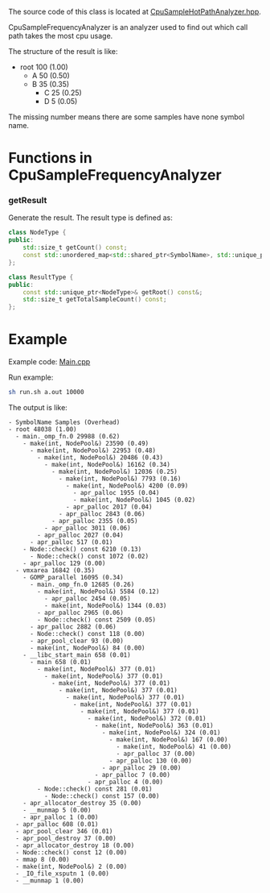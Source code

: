 The source code of this class is located at [CpuSampleHotPathAnalyzer.hpp](../../include/LiveProfiler/Analyzers/CpuSampleHotPathAnalyzer.hpp).

CpuSampleFrequencyAnalyzer is an analyzer used to find out which call path takes the most cpu usage.

The structure of the result is like:

- root 100 (1.00)
	- A 50 (0.50)
	- B 35 (0.35)
		- C 25 (0.25)
		- D 5 (0.05)

The missing number means there are some samples have none symbol name.
 
# Functions in CpuSampleFrequencyAnalyzer

### getResult

Generate the result.
The result type is defined as:

``` c++
class NodeType {
public:
	std::size_t getCount() const;
	const std::unordered_map<std::shared_ptr<SymbolName>, std::unique_ptr<NodeType>>& getChilds() const&;
};

class ResultType {
public:
	const std::unique_ptr<NodeType>& getRoot() const&;
	std::size_t getTotalSampleCount() const;
};
```

# Example

Example code: [Main.cpp](../../examples/CpuSampleHotPathAnalyzer/Main.cpp)

Run example:

``` bash
sh run.sh a.out 10000
```

The output is like:

``` text
- SymbolName Samples (Overhead)
- root 48038 (1.00)
  - main._omp_fn.0 29988 (0.62)
    - make(int, NodePool&) 23590 (0.49)
      - make(int, NodePool&) 22953 (0.48)
        - make(int, NodePool&) 20486 (0.43)
          - make(int, NodePool&) 16162 (0.34)
            - make(int, NodePool&) 12036 (0.25)
              - make(int, NodePool&) 7793 (0.16)
                - make(int, NodePool&) 4200 (0.09)
                  - apr_palloc 1955 (0.04)
                  - make(int, NodePool&) 1045 (0.02)
                - apr_palloc 2017 (0.04)
              - apr_palloc 2843 (0.06)
            - apr_palloc 2355 (0.05)
          - apr_palloc 3011 (0.06)
        - apr_palloc 2027 (0.04)
      - apr_palloc 517 (0.01)
    - Node::check() const 6210 (0.13)
      - Node::check() const 1072 (0.02)
    - apr_palloc 129 (0.00)
  - vmxarea 16842 (0.35)
    - GOMP_parallel 16095 (0.34)
      - main._omp_fn.0 12685 (0.26)
        - make(int, NodePool&) 5584 (0.12)
          - apr_palloc 2454 (0.05)
          - make(int, NodePool&) 1344 (0.03)
        - apr_palloc 2965 (0.06)
        - Node::check() const 2509 (0.05)
      - apr_palloc 2882 (0.06)
      - Node::check() const 118 (0.00)
      - apr_pool_clear 93 (0.00)
      - make(int, NodePool&) 84 (0.00)
    - __libc_start_main 658 (0.01)
      - main 658 (0.01)
        - make(int, NodePool&) 377 (0.01)
          - make(int, NodePool&) 377 (0.01)
            - make(int, NodePool&) 377 (0.01)
              - make(int, NodePool&) 377 (0.01)
                - make(int, NodePool&) 377 (0.01)
                  - make(int, NodePool&) 377 (0.01)
                    - make(int, NodePool&) 377 (0.01)
                      - make(int, NodePool&) 372 (0.01)
                        - make(int, NodePool&) 363 (0.01)
                          - make(int, NodePool&) 324 (0.01)
                            - make(int, NodePool&) 167 (0.00)
                              - make(int, NodePool&) 41 (0.00)
                              - apr_palloc 37 (0.00)
                            - apr_palloc 130 (0.00)
                          - apr_palloc 29 (0.00)
                        - apr_palloc 7 (0.00)
                      - apr_palloc 4 (0.00)
        - Node::check() const 281 (0.01)
          - Node::check() const 157 (0.00)
    - apr_allocator_destroy 35 (0.00)
    - __munmap 5 (0.00)
    - apr_palloc 1 (0.00)
  - apr_palloc 608 (0.01)
  - apr_pool_clear 346 (0.01)
  - apr_pool_destroy 37 (0.00)
  - apr_allocator_destroy 18 (0.00)
  - Node::check() const 12 (0.00)
  - mmap 8 (0.00)
  - make(int, NodePool&) 2 (0.00)
  - _IO_file_xsputn 1 (0.00)
  - __munmap 1 (0.00)
```

